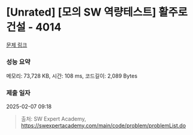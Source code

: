 # [Unrated] [모의 SW 역량테스트] 활주로 건설 - 4014 

[문제 링크](https://swexpertacademy.com/main/code/problem/problemDetail.do?contestProbId=AWIeW7FakkUDFAVH) 

### 성능 요약

메모리: 73,728 KB, 시간: 108 ms, 코드길이: 2,089 Bytes

### 제출 일자

2025-02-07 09:18



> 출처: SW Expert Academy, https://swexpertacademy.com/main/code/problem/problemList.do